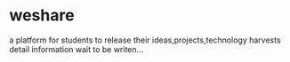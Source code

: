 # weshare
a platform for students to release their ideas,projects,technology harvests  
detail information wait to be writen...
